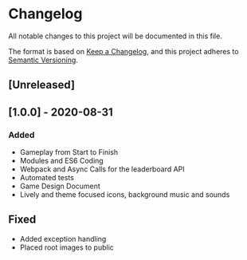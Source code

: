 # Changelog
All notable changes to this project will be documented in this file.

The format is based on [Keep a Changelog](https://keepachangelog.com/en/1.0.0/),
and this project adheres to [Semantic Versioning](https://semver.org/spec/v2.0.0.html).

## [Unreleased]

## [1.0.0] - 2020-08-31
### Added
- Gameplay from Start to Finish
- Modules and ES6 Coding 
- Webpack and Async Calls for the leaderboard API
- Automated tests
- Game Design Document
- Lively and theme focused icons, background music and sounds

## Fixed
- Added exception handling
- Placed root images to public